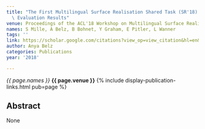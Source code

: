 ```yaml
---
title: "The First Multilingual Surface Realisation Shared Task (SR'18): Overview and\
  \ Evaluation Results"
venue: Proceedings of the ACL'18 Workshop on Multilingual Surface Realisation …, 2018
names: S Mille, A Belz, B Bohnet, Y Graham, E Pitler, L Wanner
tags: ''
link: https://scholar.google.com/citations?view_op=view_citation&hl=en&user=trwwiW4AAAAJ&pagesize=100&sortby=pubdate&citation_for_view=trwwiW4AAAAJ:WbkHhVStYXYC
author: Anya Belz
categories: Publications
year: '2018'

---
```


*{{ page.names }}*
**{{ page.venue }}**
{% include display-publication-links.html pub=page %}
## Abstract

None